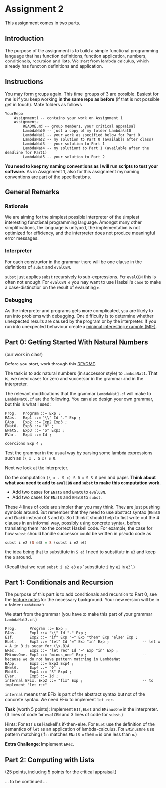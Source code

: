 # Assignment 2

This assignment comes in two parts.

## Introduction

The purpose of the assignment is to build a simple functional programming language that has function definitions, function application, numbers, conditionals, recursion and lists. We start from lambda calculus, which already has function definitions and application.


## Instructions

You may form groups again. This time, groups of 3 are possible. Easiest for me is if you keep working **in the same repo as before** (if that is not possible get in touch). Make folders as follows

    YourRepo
        Assignment1 -- contains your work on Assignment 1
        Assignment2
            README.md -- group members, your critical appraisal
            LambdaNat0 -- just a copy of my folder LambdaNat0
            LambdaNat1 -- your work as specified below for Part 0
            LambdaNat2 -- my solution to Part 0 (available after class)
            LambdaNat3 -- your solution to Part 1
            LambdaNat4 -- my solutiont to Part 1 (available after the deadline for Part1)
            LambdaNat5 -- your solution to Part 2

**You need to keep my naming conventions as I will run scripts to test your software.** As in Assignment 1, also for this assignment my naming conventions are part of the specifications. 

## General Remarks 

### Rationale

We are aiming for the simplest possible interpreter of the simplest interesting functional programming language. Amongst many other simplifications, the language is untyped, the implementation is not optimized for efficiency, and the interpreter does not produce meaningful error messages. 

### Interpreter

For each constructor in the grammar there will be one clause in the definitions of `subst` and `evalCBN`.

`subst` just applies `subst` recursively to sub-expressions. For `evalCBN` this is often not enough. For `evalCBN e` you may want to use Haskell's `case` to make a case-distinction on the result of evaluating `e`.

### Debugging

As the interpreter and programs gets more complicated, you are likely to run into problems with debugging. One difficulty is to determine whether unexpected results are caused by the program or by the interpreter. If you run into unexpected behaviour create a [minimal interesting example (MIE)](MIE.md). 

## Part 0: Getting Started With Natural Numbers

(our work in class)

Before you start, work through this [README](https://github.com/alexhkurz/programming-languages-2022/tree/main/Lab1-Lambda-Calculus). 

The task is to add natural numbers (in successor style) to `LambdaNat1`. That is, we need cases for zero and successor in the grammar and in the interpreter.

The relevant modifications that the grammar `LambdaNat1.cf` will make to `LambdaNat0.cf` are the following.  You can also design your own grammar, but this is what I used:

```
Prog.   Program ::= Exp ; 
EAbs.   Exp1 ::= "\\" Id "." Exp ;  
EApp.   Exp2 ::= Exp2 Exp3 ; 
ENat0.  Exp3 ::= "0" ;
ENatS.  Exp3 ::= "S" Exp3 ; 
EVar.   Exp4 ::= Id ; 

coercions Exp 4 ;
```

Test the grammar in the usual way by parsing some lambda expressions such as `(\ x . S x) S 0`.

Next we look at the interpreter.

Do the computation `(\ x . S x) S 0 = S S 0` pen and paper. **Think about what you need to add to `evalCBN` and `subst` to make this computation work.** 

- Add two cases for `ENatS` and `ENat0` to `evalCBN`. 
- Add two cases for `ENatS` and `ENat0` to `subst`. 

These 4 lines of code are simpler than you may think. They are just pushing symbols around. But remember that they need to use abstract syntax (`ENatS` and `ENat0` instead of `S` and `0`). So I think it should help to first write out the 4 clauses in an informal way, possibly using concrete syntax, before translating them into the correct Haskell code. For example, the case for how `subst` should handle successor could be written in pseudo code as
```haskell
subst i e2 (S e3) = S (subst i e2 e3)
```
the idea being that to substitute in `S e3` I need to substitute in `e3` and keep the `S` around.

(Recall that we read `subst i e2 e3` as "substitute `i` by `e2` in `e3`".)

## Part 1: Conditionals and Recursion

The purpose of this part is to add conditionals and recursion to Part 0, see the [lecture notes](https://hackmd.io/@alexhkurz/rJEeYqZtw) for the necessary background. Your new version will be in a folder `LambdaNat3`.

We start from the grammar (you have to make this part of your grammar `LambdaNat3.cf`.)

```
Prog.      Program ::= Exp ;  
EAbs.      Exp1 ::= "\\" Id "." Exp ;   
EIf.       Exp2 ::= "if" Exp "=" Exp "then" Exp "else" Exp ; 
ELet.      Exp2 ::= "let" Id "=" Exp "in" Exp ;               -- let x = A in B is sugar for (\x.B)A  
ERec.      Exp2 ::= "let rec" Id "=" Exp "in" Exp ;
EMinusOne. Exp2 ::= "minus_one" Exp ;                         -- because we do not have pattern matching in LambdaNat
EApp.      Exp3 ::= Exp3 Exp4 ;  
ENat0.     Exp4 ::= "0" ; 
ENatS.     Exp4 ::= "S" Exp4 ; 
EVar.      Exp5 ::= Id ;  
internal EFix. Exp2 ::= "fix" Exp ;                           -- to implement "let rec"
```

`internal` means that EFix is part of the abstract syntax but not of the concrete syntax. We need EFix to implement `let rec`.

**Task** (worth 5 points): Implement `EIf`, `ELet` and `EMinusOne` in the interpreter. (3 lines of code for `evalCBN` and 3 lines of code for `subst`.) 

Hints: For `EIf` use Haskell's if-then-else. For `ELet` use the definition of the semantics of `let` as an application of lambda-calculus. For `EMinusOne` use pattern matching (if `n` matches `ENatS m` then `m` is one less than `n`.)

**Extra Challenge:** Implement `ERec`.

## Part 2: Computing with Lists

(25 points, including 5 points for the critical appraisal.)

... to be continued ...